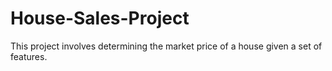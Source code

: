 # House-Sales-Project
This project involves  determining the market price of a house given a set of features.
